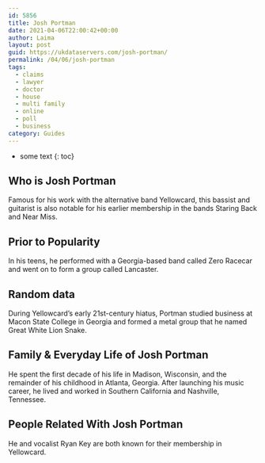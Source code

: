 ```yaml
---
id: 5856
title: Josh Portman
date: 2021-04-06T22:00:42+00:00
author: Laima
layout: post
guid: https://ukdataservers.com/josh-portman/
permalink: /04/06/josh-portman
tags:
  - claims
  - lawyer
  - doctor
  - house
  - multi family
  - online
  - poll
  - business
category: Guides
---
```


* some text
{: toc}


## Who is Josh Portman
                  
                  
                  
Famous for his work with the alternative band Yellowcard, this bassist and guitarist is also notable for his earlier membership in the bands Staring Back and Near Miss.
                  
              
            
              
            
                
                
                
## Prior to Popularity
                  
                  
                  
In his teens, he performed with a Georgia-based band called Zero Racecar and went on to form a group called Lancaster.
                  
              
            
              
            
                
                
                
## Random data
                  
                  
                  
During Yellowcard&#8217;s early 21st-century hiatus, Portman studied business at Macon State College in Georgia and formed a metal group that he named Great White Lion Snake.
                  
              
            
              
            
                
                
                
## Family & Everyday Life of Josh Portman
                  
                  
                  
He spent the first decade of his life in Madison, Wisconsin, and the remainder of his childhood in Atlanta, Georgia. After launching his music career, he lived and worked in Southern California and Nashville, Tennessee.
                  
              
            
              
            
                
                
                
## People Related With Josh Portman
                  
                  
                  
He and vocalist Ryan Key are both known for their membership in Yellowcard.
                  
              
            
              
            
                
              
            
              
              
            
            
              
            
          
          
          